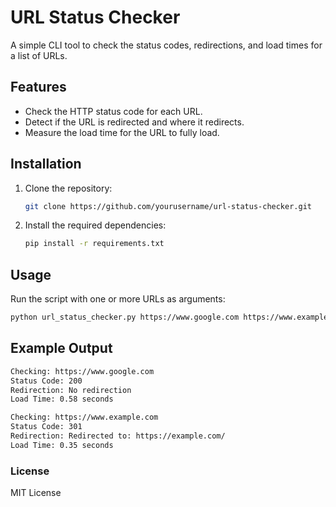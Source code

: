 # URL Status Checker

A simple CLI tool to check the status codes, redirections, and load times for a list of URLs.

## Features

- Check the HTTP status code for each URL.
- Detect if the URL is redirected and where it redirects.
- Measure the load time for the URL to fully load.

## Installation

1. Clone the repository:

    ```bash
    git clone https://github.com/yourusername/url-status-checker.git
    ```

2. Install the required dependencies:

    ```bash
    pip install -r requirements.txt
    ```

## Usage

Run the script with one or more URLs as arguments:

```bash
python url_status_checker.py https://www.google.com https://www.example.com
```

## Example Output

```bash
Checking: https://www.google.com
Status Code: 200
Redirection: No redirection
Load Time: 0.58 seconds

Checking: https://www.example.com
Status Code: 301
Redirection: Redirected to: https://example.com/
Load Time: 0.35 seconds
```

### License

MIT License
